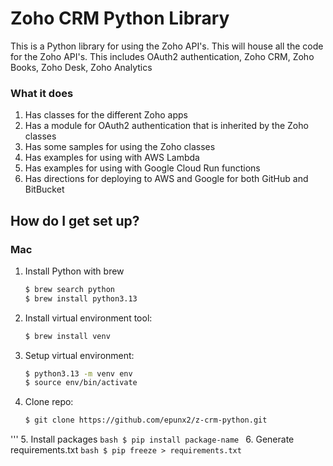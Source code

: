 # Zoho CRM Python Library
This is a Python library for using the Zoho API's. This will house all the code for the Zoho API's. This includes OAuth2 authentication, Zoho CRM, Zoho Books, Zoho Desk, Zoho Analytics

### What it does ###
1. Has classes for the different Zoho apps
2. Has a module for OAuth2 authentication that is inherited by the Zoho classes
3. Has some samples for using the Zoho classes
4. Has examples for using with AWS Lambda
5. Has examples for using with Google Cloud Run functions
6. Has directions for deploying to AWS and Google for both GitHub and BitBucket

## How do I get set up? ##

### Mac ###
1. Install Python with brew
   ```bash
   $ brew search python
   $ brew install python3.13
   ```
2. Install virtual environment tool:
    ```bash
    $ brew install venv
    ```
3. Setup virtual environment:
    ```bash
    $ python3.13 -m venv env
    $ source env/bin/activate
    ```
4. Clone repo:
    ```bash
    $ git clone https://github.com/epunx2/z-crm-python.git
  '''
5. Install packages
    ```bash
    $ pip install package-name
    ```
6. Generate requirements.txt
    ```bash
    $ pip freeze > requirements.txt
    ```
